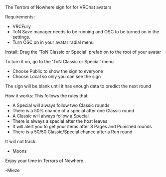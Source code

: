 The Terrors of Nowhere sign for for VRChat avatars

Requirements:
* VRCFury
* ToN Save manager needs to be running and OSC to be turned on in the settings.
* Turn OSC on in your avatar radial menu

Install:
Drag the 'ToN Classic or Special' prefab on to the root of your avatar

To turn it on, go to the 'ToN Classic or Special' menu
* Choose Public to show the sign to everyone
* Choose Local so only you can see the sign

The sign will be blank until it has enough data to predict the next round

How it works:
This follows the rules that:
* A Special will always follow two Classic rounds
* There is a 50% chance of a special after one Classic round
* A Classic will always follow a Special
* There is always a special after the host leaves
* It will alert you to get your items after 8 Pages and Punished rounds
* There is a 50/50 Classic/Special chance after a Run round

It will not track:
* Moons

Enjoy your time in Terrors of Nowhere.

-Mieze

